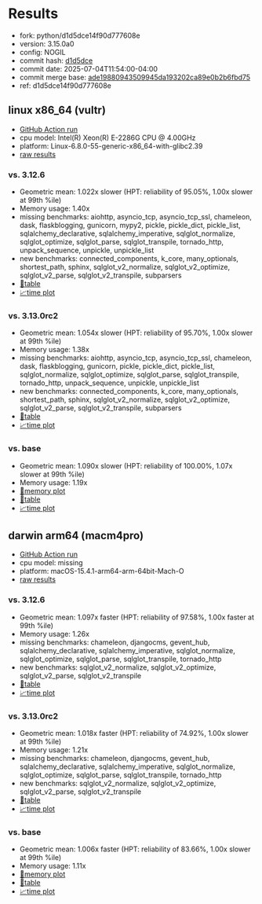 # Results

- fork: python/d1d5dce14f90d777608e
- version: 3.15.0a0
- config: NOGIL
- commit hash: [d1d5dce](https://github.com/python/cpython/commit/d1d5dce)
- commit date: 2025-07-04T11:54:00-04:00
- commit merge base: [ade19880943509945da193202ca89e0b2b6fbd75](https://github.com/python/cpython/commit/ade19880943509945da193202ca89e0b2b6fbd75)
- ref: d1d5dce14f90d777608e

## linux x86_64 (vultr)

- [GitHub Action run](https://github.com/facebookexperimental/free-threading-benchmarking/actions/runs/16082681115)
- cpu model: Intel(R) Xeon(R) E-2286G CPU @ 4.00GHz
- platform: Linux-6.8.0-55-generic-x86_64-with-glibc2.39
- [raw results](bm-20250704-vultr-x86_64-python-d1d5dce14f90d777608e-3.15.0a0-d1d5dce.json)

### vs. 3.12.6

- Geometric mean: 1.022x slower (HPT: reliability of 95.05%, 1.00x slower at 99th %ile)
- Memory usage: 1.40x
- missing benchmarks: aiohttp, asyncio_tcp, asyncio_tcp_ssl, chameleon, dask, flaskblogging, gunicorn, mypy2, pickle, pickle_dict, pickle_list, sqlalchemy_declarative, sqlalchemy_imperative, sqlglot_normalize, sqlglot_optimize, sqlglot_parse, sqlglot_transpile, tornado_http, unpack_sequence, unpickle, unpickle_list
- new benchmarks: connected_components, k_core, many_optionals, shortest_path, sphinx, sqlglot_v2_normalize, sqlglot_v2_optimize, sqlglot_v2_parse, sqlglot_v2_transpile, subparsers
- [📄table](bm-20250704-vultr-x86_64-python-d1d5dce14f90d777608e-3.15.0a0-d1d5dce-vs-3.12.6.md)
- [📈time plot](bm-20250704-vultr-x86_64-python-d1d5dce14f90d777608e-3.15.0a0-d1d5dce-vs-3.12.6.svg)

### vs. 3.13.0rc2

- Geometric mean: 1.054x slower (HPT: reliability of 95.70%, 1.00x slower at 99th %ile)
- Memory usage: 1.38x
- missing benchmarks: aiohttp, asyncio_tcp, asyncio_tcp_ssl, chameleon, dask, flaskblogging, gunicorn, pickle, pickle_dict, pickle_list, sqlglot_normalize, sqlglot_optimize, sqlglot_parse, sqlglot_transpile, tornado_http, unpack_sequence, unpickle, unpickle_list
- new benchmarks: connected_components, k_core, many_optionals, shortest_path, sphinx, sqlglot_v2_normalize, sqlglot_v2_optimize, sqlglot_v2_parse, sqlglot_v2_transpile, subparsers
- [📄table](bm-20250704-vultr-x86_64-python-d1d5dce14f90d777608e-3.15.0a0-d1d5dce-vs-3.13.0rc2.md)
- [📈time plot](bm-20250704-vultr-x86_64-python-d1d5dce14f90d777608e-3.15.0a0-d1d5dce-vs-3.13.0rc2.svg)

### vs. base

- Geometric mean: 1.090x slower (HPT: reliability of 100.00%, 1.07x slower at 99th %ile)
- Memory usage: 1.19x
- [🧠memory plot](bm-20250704-vultr-x86_64-python-d1d5dce14f90d777608e-3.15.0a0-d1d5dce-vs-base-mem.svg)
- [📄table](bm-20250704-vultr-x86_64-python-d1d5dce14f90d777608e-3.15.0a0-d1d5dce-vs-base.md)
- [📈time plot](bm-20250704-vultr-x86_64-python-d1d5dce14f90d777608e-3.15.0a0-d1d5dce-vs-base.svg)

## darwin arm64 (macm4pro)

- [GitHub Action run](https://github.com/facebookexperimental/free-threading-benchmarking/actions/runs/16082681115)
- cpu model: missing
- platform: macOS-15.4.1-arm64-arm-64bit-Mach-O
- [raw results](bm-20250704-macm4pro-arm64-python-d1d5dce14f90d777608e-3.15.0a0-d1d5dce.json)

### vs. 3.12.6

- Geometric mean: 1.097x faster (HPT: reliability of 97.58%, 1.00x faster at 99th %ile)
- Memory usage: 1.26x
- missing benchmarks: chameleon, djangocms, gevent_hub, sqlalchemy_declarative, sqlalchemy_imperative, sqlglot_normalize, sqlglot_optimize, sqlglot_parse, sqlglot_transpile, tornado_http
- new benchmarks: sqlglot_v2_normalize, sqlglot_v2_optimize, sqlglot_v2_parse, sqlglot_v2_transpile
- [📄table](bm-20250704-macm4pro-arm64-python-d1d5dce14f90d777608e-3.15.0a0-d1d5dce-vs-3.12.6.md)
- [📈time plot](bm-20250704-macm4pro-arm64-python-d1d5dce14f90d777608e-3.15.0a0-d1d5dce-vs-3.12.6.svg)

### vs. 3.13.0rc2

- Geometric mean: 1.018x faster (HPT: reliability of 74.92%, 1.00x slower at 99th %ile)
- Memory usage: 1.21x
- missing benchmarks: chameleon, djangocms, gevent_hub, sqlalchemy_declarative, sqlalchemy_imperative, sqlglot_normalize, sqlglot_optimize, sqlglot_parse, sqlglot_transpile, tornado_http
- new benchmarks: sqlglot_v2_normalize, sqlglot_v2_optimize, sqlglot_v2_parse, sqlglot_v2_transpile
- [📄table](bm-20250704-macm4pro-arm64-python-d1d5dce14f90d777608e-3.15.0a0-d1d5dce-vs-3.13.0rc2.md)
- [📈time plot](bm-20250704-macm4pro-arm64-python-d1d5dce14f90d777608e-3.15.0a0-d1d5dce-vs-3.13.0rc2.svg)

### vs. base

- Geometric mean: 1.006x faster (HPT: reliability of 83.66%, 1.00x slower at 99th %ile)
- Memory usage: 1.11x
- [🧠memory plot](bm-20250704-macm4pro-arm64-python-d1d5dce14f90d777608e-3.15.0a0-d1d5dce-vs-base-mem.svg)
- [📄table](bm-20250704-macm4pro-arm64-python-d1d5dce14f90d777608e-3.15.0a0-d1d5dce-vs-base.md)
- [📈time plot](bm-20250704-macm4pro-arm64-python-d1d5dce14f90d777608e-3.15.0a0-d1d5dce-vs-base.svg)


